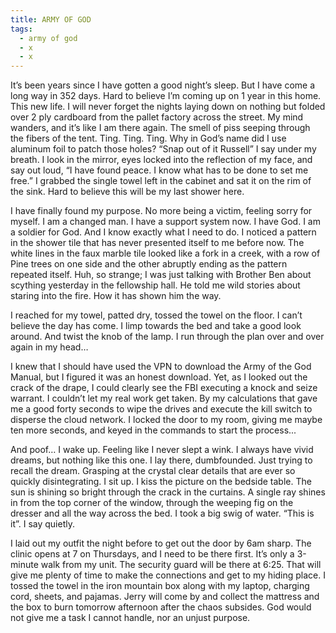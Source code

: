 ```yaml
---
title: ARMY OF GOD
tags:
  - army of god
  - x
  - x
---
```

It’s been years since I have gotten a good night’s sleep. But I have come a long way in 352 days. Hard to believe I’m coming up on 1 year in this home. This new life. I will never forget the nights laying down on nothing but folded over 2 ply cardboard from the pallet factory across the street. My mind wanders, and it’s like I am there again. The smell of piss seeping through the fibers of the tent. Ting. Ting. Ting. Why in God’s name did I use aluminum foil to patch those holes? “Snap out of it Russell” I say under my breath. I look in the mirror, eyes locked into the reflection of my face, and say out loud, “I have found peace. I know what has to be done to set me free.” I grabbed the single towel left in the cabinet and sat it on the rim of the sink. Hard to believe this will be my last shower here.

I have finally found my purpose. No more being a victim, feeling sorry for myself. I am a changed man. I have a support system now. I have God. I am a soldier for God. And I know exactly what I need to do. I noticed a pattern in the shower tile that has never presented itself to me before now. The white lines in the faux marble tile looked like a fork in a creek, with a row of Pine trees on one side and the other abruptly ending as the pattern repeated itself. Huh, so strange; I was just talking with Brother Ben about scything yesterday in the fellowship hall. He told me wild stories about staring into the fire. How it has shown him the way.

I reached for my towel, patted dry, tossed the towel on the floor. I can’t believe the day has come. I limp towards the bed and take a good look around. And twist the knob of the lamp. I run through the plan over and over again in my head…

I knew that I should have used the VPN to download the Army of the God Manual, but I figured it was an honest download. Yet, as I looked out the crack of the drape, I could clearly see the FBI executing a knock and seize warrant. I couldn’t let my real work get taken. By my calculations that gave me a good forty seconds to wipe the drives and execute the kill switch to disperse the cloud network. I locked the door to my room, giving me maybe ten more seconds, and keyed in the commands to start the process...

And poof… I wake up. Feeling like I never slept a wink. I always have vivid dreams, but nothing like this one. I lay there, dumbfounded. Just trying to recall the dream. Grasping at the crystal clear details that are ever so quickly disintegrating. I sit up. I kiss the picture on the bedside table. The sun is shining so bright through the crack in the curtains. A single ray shines in from the top corner of the window, through the weeping fig on the dresser and all the way across the bed. I took a big swig of water. “This is it”. I say quietly.

I laid out my outfit the night before to get out the door by 6am sharp. The clinic opens at 7 on Thursdays, and I need to be there first. It’s only a 3-minute walk from my unit. The security guard will be there at 6:25. That will give me plenty of time to make the connections and get to my hiding place. I tossed the towel in the iron mountain box along with my laptop, charging cord, sheets, and pajamas. Jerry will come by and collect the mattress and the box to burn tomorrow afternoon after the chaos subsides. God would not give me a task I cannot handle, nor an unjust purpose.
